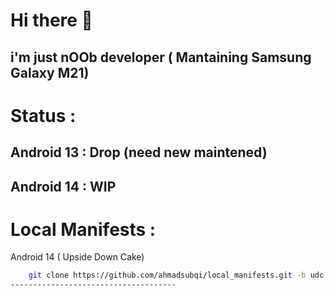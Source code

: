 Hi there 👋
===========
i'm just nOOb developer ( Mantaining Samsung Galaxy M21)
------------------------------------

Status :
===========
Android 13 : Drop (need new maintened)
-------------------------------------
Android 14 : WIP
-------------------------------------

Local Manifests :
===========
Android 14 ( Upside Down Cake)
```bash
    git clone https://github.com/ahmadsubqi/local_manifests.git -b udc .repo/local_manifests
-------------------------------------
  
